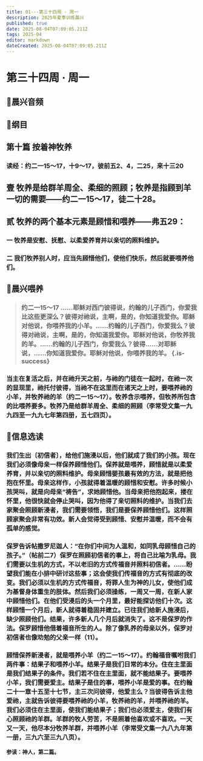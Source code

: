 ```yaml
---
title: 01---第三十四周 · 周一
description: 2025年夏季训练晨兴
published: true
date: 2025-08-04T07:09:05.211Z
tags: 2025-04
editor: markdown
dateCreated: 2025-08-04T07:09:05.211Z
---
```


# 第三十四周 · 周一
## 🎵晨兴音频

## 📖纲目

## 第十篇    按着神牧养

### 读经：约二一15～17，十9～17，彼前五2、4，二25，来十三20

## 壹    牧养是给群羊周全、柔细的照顾；牧养是指顾到羊一切的需要——约二一15～17，徒二十28。

## 贰    牧养的两个基本元素是顾惜和喂养——弗五29：

### 一    牧养是安慰、抚慰、以柔爱养育并以亲切的照料维护。

### 二    我们牧养别人时，应当先顾惜他们，使他们快乐，然后就要喂养他们。

## 📖晨兴喂养

>### **约二一15～17    ……耶稣对西门彼得说，约翰的儿子西门，你爱我比这些更深么？彼得对祂说，主啊，是的，你知道我爱你。耶稣对他说，你喂养我的小羊。……约翰的儿子西门，你爱我么？彼得对祂说，主啊，是的，你知道我爱你。耶稣对他说，你牧养我的羊。……约翰的儿子西门，你爱我么？彼得……对耶稣说，……你知道我爱你。耶稣对他说，你喂养我的羊。** {.is-success}

### 当主在复活之后，并在祂升天之前，与祂的门徒在一起时，在祂一次的显现里，祂托付彼得，当祂不在这里而在诸天之上时，要喂养祂的小羊，并牧养祂的羊（约二一15～17）。牧养含示喂养，但牧养所包含的比喂养要多。牧养乃是给群羊周全、柔细的照顾（李常受文集一九九四至一九九七年第四册，五七四页）。

## 📖信息选读

### 我们生出〔初信者〕，给他们施浸以后，他们就成了我们的小孩。现在我们必须像母亲一样保养顾惜他们。保养就是喂养，顾惜就是以柔爱养育，并以亲切的照料维护。母亲顾惜婴孩最有效的方法，就是把他抱在怀里。母亲这样作，小孩就得着温暖的顾惜和安慰。许多时候小孩哭叫，就是向母亲“祷告”，求她顾惜他。当母亲把他抱起来，搂在怀里，他很快就会停止哭叫，因为他得了亲切照料的维护。当我们去家聚会照顾新浸者，我们需要领悟，我们是要保养顾惜他们。这样照顾家聚会非常有功效。新人会觉得受到顾惜、安慰并温暖，而不会有孤单的感觉。

### 保罗告诉帖撒罗尼迦人：“在你们中间为人温和，如同乳母顾惜自己的孩子。”（帖前二7）保罗在照顾初信者的事上，将自己比喻为乳母。我们需要以生机的方式，不以老旧的方式传福音并照料初信者。……盼望我们能在小排中研讨这些事；这会使我们传福音的方式有彻底的改变。我们必须以生机的方式传福音，将罪人生为神的儿女，使他们成为基督身体重生的肢体。然后我们必须操练，一周又一周，在新人家中顾惜他们。在他们受浸后的头一个月里，最好能探访他们十次。这样顾惜一个月后，新人就得着稳固并建立。已往我们给新人施浸后，缺少照顾他们。结果，许多新人几个月后就消失了。这不是保罗的作法。保罗顾惜他借着福音所生的人。除了像乳养的母亲以外，保罗对初信者也像劝勉的父亲一样（11）。

### 顾惜保养新浸者，就是喂养小羊（约二一15～17）。约翰福音嘱咐我们两件事：结果子和喂养小羊。结果子是我们日常的本分。住在主里面是我们结果子的条件。我们若不住在主里面，就不能结果子。要喂养小羊，我们需要爱主。结果子是住的事，喂养小羊是爱的事。在约翰二十一章十五至十七节，主三次问彼得，他爱主么？当彼得告诉主他爱祂，主就告诉彼得要喂养祂的小羊，牧养祂的羊，并喂养祂的羊。我们必须住在主里面，使我们能结果子；我们也必须爱主，使我们有心照顾祂的羊群。羊群的牧人劳苦，不是照着他喜欢或不喜欢。一天又一天，他尽本分牧养羊群，并喂养小羊（李常受文集一九八九年第一册，三九六至三九八页）。

**参读：神人，第二篇。**
<!-- Google tag (gtag.js) -->
<script async src="https://www.googletagmanager.com/gtag/js?id=G-1P8709Z16T"></script>
<script>
  window.dataLayer = window.dataLayer || [];
  function gtag(){dataLayer.push(arguments);}
  gtag('js', new Date());

  gtag('config', 'G-1P8709Z16T');
</script>